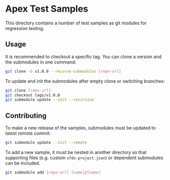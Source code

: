 # Apex Test Samples

This directory contains a number of test samples as git modules for regression testing.

## Usage

It is recommended to checkout a specific tag. You can clone a version and the submodules in one command:

  ```sh
  git clone -b v1.0.0 --recurse-submodules [repo-url]
  ```

To update and init the submodules after empty clone or switching branches:

  ```sh
  git clone [repo-url]
  git checkout tags/v1.0.0
  git submodule update --init --recursive
  ```

## Contributing

To make a new release of the samples, submodules must be updated to latest remote commit:

  ```sh
  git submodule update --init --remote
  ```

To add a new sample, it must be nested in another directory so that supporting files (e.g. custom `sfdx-project.json`) or dependent submodules can be included.

  ```sh
  git submodule add [repo-url] [name]/[name]
  ```
